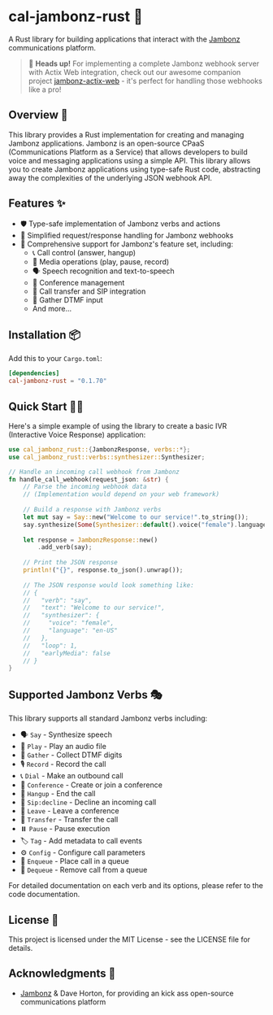 # cal-jambonz-rust 🚀

A Rust library for building applications that interact with the [Jambonz](https://jambonz.org/) communications platform.

> 📱 **Heads up!** For implementing a complete Jambonz webhook server with Actix Web integration, check out our awesome companion project [jambonz-actix-web](https://github.com/callable-ltd/cal-jambonz-actix-web-rust) - it's perfect for handling those webhooks like a pro!

## Overview 🌟

This library provides a Rust implementation for creating and managing Jambonz applications. Jambonz is an open-source CPaaS (Communications Platform as a Service) that allows developers to build voice and messaging applications using a simple API. This library allows you to create Jambonz applications using type-safe Rust code, abstracting away the complexities of the underlying JSON webhook API.

## Features ✨

- 🛡️ Type-safe implementation of Jambonz verbs and actions
- 🔄 Simplified request/response handling for Jambonz webhooks
- 🎯 Comprehensive support for Jambonz's feature set, including:
    - 📞 Call control (answer, hangup)
    - 🎵 Media operations (play, pause, record)
    - 🗣️ Speech recognition and text-to-speech
    - 👥 Conference management
    - 🔀 Call transfer and SIP integration
    - 🔢 Gather DTMF input
    - And more...

## Installation 📦

Add this to your `Cargo.toml`:

```toml
[dependencies]
cal-jambonz-rust = "0.1.70"
```

## Quick Start 🏃‍♂️

Here's a simple example of using the library to create a basic IVR (Interactive Voice Response) application:

```rust
use cal_jambonz_rust::{JambonzResponse, verbs::*};
use cal_jambonz_rust::verbs::synthesizer::Synthesizer;

// Handle an incoming call webhook from Jambonz
fn handle_call_webhook(request_json: &str) {
    // Parse the incoming webhook data
    // (Implementation would depend on your web framework)
    
    // Build a response with Jambonz verbs
    let mut say = Say::new("Welcome to our service!".to_string());
    say.synthesize(Some(Synthesizer::default().voice("female").language("en-US")));
    
    let response = JambonzResponse::new()
        .add_verb(say);
            
    // Print the JSON response
    println!("{}", response.to_json().unwrap());
    
    // The JSON response would look something like:
    // {
    //   "verb": "say",
    //   "text": "Welcome to our service!",
    //   "synthesizer": {
    //     "voice": "female",
    //     "language": "en-US"
    //   },
    //   "loop": 1,
    //   "earlyMedia": false
    // }
}
```

## Supported Jambonz Verbs 🎭

This library supports all standard Jambonz verbs including:

- 🗣️ `Say` - Synthesize speech
- 🎵 `Play` - Play an audio file
- 🔢 `Gather` - Collect DTMF digits
- 🎙️ `Record` - Record the call
- 📞 `Dial` - Make an outbound call
- 👥 `Conference` - Create or join a conference
- 👋 `Hangup` - End the call
- 🚫 `Sip:decline` - Decline an incoming call
- 🚶 `Leave` - Leave a conference
- 🔄 `Transfer` - Transfer the call
- ⏸️ `Pause` - Pause execution
- 🏷️ `Tag` - Add metadata to call events
- ⚙️ `Config` - Configure call parameters
- 🔄 `Enqueue` - Place call in a queue
- 🔄 `Dequeue` - Remove call from a queue

For detailed documentation on each verb and its options, please refer to the code documentation.

## License 📄

This project is licensed under the MIT License - see the LICENSE file for details.

## Acknowledgments 🙏

- [Jambonz](https://jambonz.org/) & Dave Horton, for providing an kick ass open-source communications platform